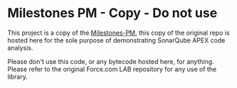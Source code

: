 Milestones PM - Copy - Do not use
==============
This project is a copy of the [Milestones-PM](https://github.com/SalesforceLabs/Milestones-PM), this copy of the original repo is hosted here for the sole purpose of demonstrating SonarQube APEX code analysis.

Please don't use this code, or any bytecode hosted here, for anything. Please refer to the original Force.com LAB repository for any use of the library.




